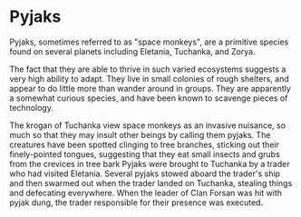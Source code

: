 # Pyjaks

Pyjaks, sometimes referred to as "space monkeys", are a primitive species found on several planets including Eletania, Tuchanka, and Zorya.

The fact that they are able to thrive in such varied ecosystems suggests a very high ability to adapt. They live in small colonies of rough shelters, and appear to do little more than wander around in groups. They are apparently a somewhat curious species, and have been known to scavenge pieces of technology.

The krogan of Tuchanka view space monkeys as an invasive nuisance, so much so that they may insult other beings by calling them pyjaks. The creatures have been spotted clinging to tree branches, sticking out their finely-pointed tongues, suggesting that they eat small insects and grubs from the crevices in tree bark Pyjaks were brought to Tuchanka by a trader who had visited Eletania. Several pyjaks stowed aboard the trader's ship and then swarmed out when the trader landed on Tuchanka, stealing things and defecating everywhere. When the leader of Clan Forsan was hit with pyjak dung, the trader responsible for their presence was executed.